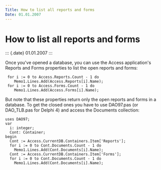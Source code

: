 ```yaml
---
Title: How to list all reports and forms
Date: 01.01.2007
---
```



How to list all reports and forms
=================================

::: {.date}
01.01.2007
:::

Once you\'ve opened a database, you can use the Access application\'s
Reports and Forms properties to list the open reports and forms:

     for i := 0 to Access.Reports.Count - 1 do
        Memo1.Lines.Add(Access.Reports[i].Name);
     for i := 0 to Access.Forms.Count - 1 do
        Memo1.Lines.Add(Access.Forms[i].Name);

But note that these properties return only the open reports and forms in
a database. To get the closed ones you have to use DAO97.pas (or
DAO\_TLB.pas for Delphi 4) and access the Documents collection:

    uses DAO97;
    var
      i: integer;
      Cont: Container;
    begin
      Cont := Access.CurrentDB.Containers.Item['Reports'];
      for i := 0 to Cont.Documents.Count - 1 do
        Memo1.Lines.Add(Cont.Documents[i].Name);
      Cont := Access.CurrentDB.Containers.Item['Forms'];
      for i := 0 to Cont.Documents.Count - 1 do
        Memo1.Lines.Add(Cont.Documents[i].Name);
